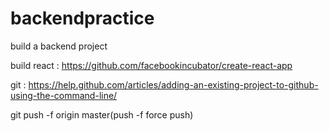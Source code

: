 # backendpractice
build a backend project


build react : https://github.com/facebookincubator/create-react-app

git : https://help.github.com/articles/adding-an-existing-project-to-github-using-the-command-line/

git push -f origin master(push -f force push)
